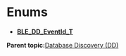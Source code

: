 # Enums

-   **[BLE\_DD\_EventId\_T](GUID-45B8E598-9414-432D-9F5F-52044CCDE39E.md)**  


**Parent topic:**[Database Discovery \(DD\)](GUID-5ADDD804-7943-416A-B204-A56CE836B9C3.md)

